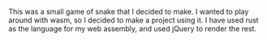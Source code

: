 This was a small game of snake that I decided to make. I wanted to play around with wasm, so I decided to make a 
project using it. I have used rust as the language for my web assembly, and used jQuery to render the rest. 
